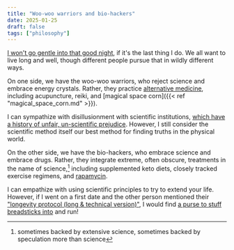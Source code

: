 ```yaml
---
title: "Woo-woo warriors and bio-hackers"
date: 2025-01-25
draft: false
tags: ["philosophy"]
---
```

[I won't go gentle into that good night](https://poets.org/poem/do-not-go-gentle-good-night), if it's the last thing I do. We all want to live long and well, though different people pursue that in wildly different ways.

On one side, we have the woo-woo warriors, who reject science and embrace energy crystals. Rather, they practice [alternative medicine](https://en.wikipedia.org/wiki/Alternative_medicine), including acupuncture, reiki, and [magical space corn]({{< ref "magical_space_corn.md" >}}).

I can sympathize with disillusionment with scientific institutions, [which have a history of unfair, un-scientific prejudice](https://www.weforum.org/stories/2020/07/medical-racism-history-covid-19). However, I still consider the scientific method itself our best method for finding truths in the physical world.

On the other side, we have the bio-hackers, who embrace science and embrace drugs. Rather, they integrate extreme, often obscure, treatments in the name of science,[^1] including supplemented keto diets, closely tracked exercise regimens, and [rapamycin](https://desmolysium.com/longevityranking).
[^1]: sometimes backed by extensive science, sometimes backed by speculation more than science

I can empathize with using scientific principles to try to extend your life. However, if I went on a first date and the other person mentioned their ["longevity protocol (long & technical version)"](https://desmolysium.com/roadmap), I would find [a purse to stuff breadsticks into](https://knowyourmeme.com/memes/breadsticks) and run!
